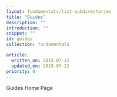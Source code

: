 ```yaml
---
layout: fundamentals/list-subdirectories
title: "Guides"
description: ""
introduction: ""
snippet: ""
id: guides
collection: fundamentals

article:
  written_on: 2015-07-21
  updated_on: 2015-07-21
priority: 0
---
```


Guides Home Page
